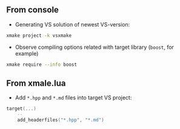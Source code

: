## From console
* Generating VS solution of newest VS-version:  
```bash
xmake project -k vsxmake
```
* Observe compiling options related with target library (`boost`, for example)
```bash
xmake require --info boost
```

## From **xmale.lua**
* Add `*.hpp` and `*.md` files into target VS project:
```lua
target(...)
    --
    add_headerfiles("*.hpp", "*.md")
```